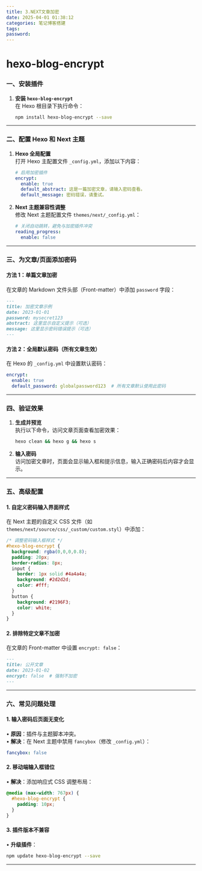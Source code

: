 ```yaml
---
title: 3.NEXT文章加密
date: 2025-04-01 01:38:12
categories: 笔记博客搭建
tags: 
password:
---
```

 # hexo-blog-encrypt
### 一、安装插件
1. **安装 `hexo-blog-encrypt`**  
   在 Hexo 根目录下执行命令：
   ```bash
   npm install hexo-blog-encrypt --save
   ```

---

### 二、配置 Hexo 和 Next 主题
1. **Hexo 全局配置**  
   打开 Hexo 主配置文件 `_config.yml`，添加以下内容：
   ```yaml
   # 启用加密插件
   encrypt:
     enable: true
     default_abstract: 这是一篇加密文章，请输入密码查看。
     default_message: 密码错误，请重试。
   ```

2. **Next 主题兼容性调整**  
   修改 Next 主题配置文件 `themes/next/_config.yml`：
   ```yaml
   # 关闭自动跳转，避免与加密插件冲突
   reading_progress:
     enable: false
   ```

---

### 三、为文章/页面添加密码
#### 方法 1：单篇文章加密
在文章的 Markdown 文件头部（Front-matter）中添加 `password` 字段：
```markdown
---
title: 加密文章示例
date: 2023-01-01
password: mysecret123
abstract: 这里显示自定义提示（可选）
message: 这里显示密码错误提示（可选）
---
```

#### 方法 2：全局默认密码（所有文章生效）
在 Hexo 的 `_config.yml` 中设置默认密码：
```yaml
encrypt:
  enable: true
  default_password: globalpassword123  # 所有文章默认使用此密码
```

---

### 四、验证效果
1. **生成并预览**  
   执行以下命令，访问文章页面查看加密效果：
   ```bash
   hexo clean && hexo g && hexo s
   ```
2. **输入密码**  
   访问加密文章时，页面会显示输入框和提示信息，输入正确密码后内容才会显示。

---

### 五、高级配置
#### 1. 自定义密码输入界面样式
在 Next 主题的自定义 CSS 文件（如 `themes/next/source/css/_custom/custom.styl`）中添加：
```css
/* 调整密码输入框样式 */
#hexo-blog-encrypt {
  background: rgba(0,0,0,0.8);
  padding: 20px;
  border-radius: 8px;
  input {
    border: 1px solid #4a4a4a;
    background: #2d2d2d;
    color: #fff;
  }
  button {
    background: #2196F3;
    color: white;
  }
}
```

#### 2. 排除特定文章不加密
在文章的 Front-matter 中设置 `encrypt: false`：
```markdown
---
title: 公开文章
date: 2023-01-02
encrypt: false  # 强制不加密
---
```

---

### 六、常见问题处理
#### 1. 输入密码后页面无变化
• **原因**：插件与主题脚本冲突。  
• **解决**：在 Next 主题中禁用 `fancybox`（修改 `_config.yml`）：
  ```yaml
  fancybox: false
  ```

#### 2. 移动端输入框错位
• **解决**：添加响应式 CSS 调整布局：
  ```css
  @media (max-width: 767px) {
    #hexo-blog-encrypt {
      padding: 10px;
    }
  }
  ```

#### 3. 插件版本不兼容
• **升级插件**：
  ```bash
  npm update hexo-blog-encrypt --save
  ```

---
